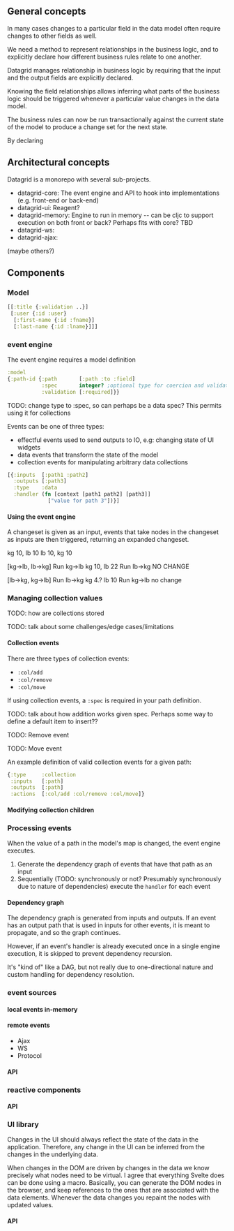 ## General concepts

In many cases changes to a particular field in the data model often require changes to other fields as well.

We need a method to represent relationships in the business logic, and to explicitly declare how different business rules relate to one another.

Datagrid manages relationship in business logic by requiring that the input and the output fields are explicitly declared.

Knowing the field relationships allows inferring what parts of the business logic should be triggered whenever a particular value changes in the data model.

The business rules can now be run transactionally against the current state of the model to produce a change set for the next state.


By declaring

## Architectural concepts

Datagrid is a monorepo with several sub-projects.

- datagrid-core: The event engine and API to hook into implementations (e.g. front-end or back-end)
- datagrid-ui: Reagent?
- datagrid-memory: Engine to run in memory -- can be cljc to support execution on both front or back? Perhaps fits with core? TBD
- datagrid-ws:
- datagrid-ajax:

(maybe others?)

## Components

### Model
```clojure
[[:title {:validation ..}]
 [:user {:id :user}
  [:first-name {:id :fname}]
  [:last-name {:id :lname}]]]
```

### event engine

The event engine requires a model definition

```clojure
:model
{:path-id {:path       [:path :to :field]
           :spec       integer? ;optional type for coercion and validation
           :validation [:required]}}
```

TODO: change type to :spec, so can perhaps be a data spec? This permits using it for collections

Events can be one of three types:
* effectful events used to send outputs to IO, e.g: changing state of UI widgets
* data events that transform the state of the model
* collection events for manipulating arbitrary data collections

```clojure
[{:inputs  [:path1 :path2]
  :outputs [:path3]
  :type    :data
  :handler (fn [context [path1 path2] [path3]]
             ["value for path 3"])}]
```

#### Using the event engine
A changeset is given as an input, events that take nodes in the changeset as inputs are then triggered, returning an expanded changeset.

 kg 10, lb 10
 lb 10, kg 10

 [kg->lb, lb->kg]
   Run kg->lb
   kg 10, lb 22
   Run lb->kg
   NO CHANGE

  [lb->kg, kg->lb]
   Run lb->kg
   kg 4.? lb 10
   Run kg->lb
   no change

### Managing collection values

TODO: how are collections stored

TODO: talk about some challenges/edge cases/limitations

#### Collection events

There are three types of collection events:

- `:col/add`
- `:col/remove`
- `:col/move`

If using collection events, a `:spec` is required in your path definition.

TODO: talk about how addition works given spec. Perhaps some way to define a default item to insert??

TODO: Remove event

TODO: Move event

An example definition of valid collection events for a given path:

```clojure
{:type     :collection
 :inputs   [:path]
 :outputs  [:path]
 :actions  [:col/add :col/remove :col/move]}
```

#### Modifying collection children

### Processing events

When the value of a path in the model's map is changed, the event engine executes.

1. Generate the dependency graph of events that have that path as an input
2. Sequentially (TODO: synchronously or not? Presumably synchronously due to nature of dependencies) execute the `handler` for each event

#### Dependency graph

The dependency graph is generated from inputs and outputs. If an event has an output path that is used in inputs for other events, it is meant to propagate, and so the graph continues.

However, if an event's handler is already executed once in a single engine execution, it is skipped to prevent dependency recursion.

It's "kind of" like a DAG, but not really due to one-directional nature and custom handling for dependency resolution.

### event sources

#### local events in-memory

#### remote events

* Ajax
* WS
* Protocol

#### API



### reactive components

#### API

### UI library

Changes in the UI should always reflect the state of the data in the application. Therefore, any change in the UI can be inferred from the changes in the underlying data.

When changes in the DOM are driven by changes in the data we know precisely what nodes need to be virtual. I agree that everything Svelte does can be done using a macro. Basically, you can generate the DOM nodes in the browser, and keep references to the ones that are associated with the data elements. Whenever the data changes you repaint the nodes with updated values.

#### API

##
